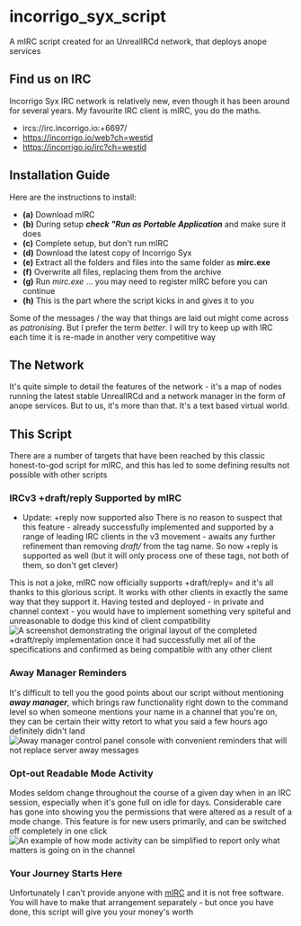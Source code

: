 # incorrigo_syx_script
A mIRC script created for an UnrealIRCd network, that deploys anope services

## Find us on IRC
Incorrigo Syx IRC network is relatively new, even though it has been around for several years. My favourite IRC client is mIRC, you do the maths.
- ircs://irc.incorrigo.io:+6697/
- https://incorrigo.io/web?ch=westid
- https://incorrigo.io/irc?ch=westid

## Installation Guide
Here are the instructions to install:
- **(a)** Download mIRC
- **(b)** During setup **_check "Run as Portable Application_** and make sure it does
- **(c)** Complete setup, but don't run mIRC
- **(d)** Download the latest copy of Incorrigo Syx
- **(e)** Extract all the folders and files into the same folder as **mirc.exe**
- **(f)** Overwrite all files, replacing them from the archive
- **(g)** Run _mirc.exe_ ... you may need to register mIRC before you can continue
- **(h)** This is the part where the script kicks in and gives it to you

Some of the messages / the way that things are laid out might come across as _patronising_. But I prefer the term _better_. I will try to keep up with IRC each time it is re-made in another very competitive way

## The Network
It's quite simple to detail the features of the network - it's a map of nodes running the latest stable UnrealIRCd and a network manager in the form of anope services. But to us, it's more than that. It's a text based virtual world.

## This Script
There are a number of targets that have been reached by this classic honest-to-god script for mIRC, and this has led to some defining results not possible with other scripts

### IRCv3 +draft/reply Supported by mIRC
* Update: +reply now supported also
There is no reason to suspect that this feature - already successfully implemented and supported by a range of leading IRC clients in the v3 movement - awaits any further refinement than removing _draft/_ from the tag name. So now +reply is supported as well (but it will only process one of these tags, not both of them, so don't get clever)
  
This is not a joke, mIRC now officially supports +draft/reply= and it's all thanks to this glorious script. It works with other clients in exactly the same way that they support it. Having tested and deployed - in private and channel context - you would have to implement something very spiteful and unreasonable to dodge this kind of client compatibility
![A screenshot demonstrating the original layout of the completed +draft/reply implementation once it had successfully met all of the specifications and confirmed as being compatible with any other client](https://incorrigo.io/script/screeni11.png)

### Away Manager Reminders
It's difficult to tell you the good points about our script without mentioning **_away manager_**, which brings raw functionality right down to the command level so when someone mentions your name in a channel that you're on, they can be certain their witty retort to what you said a few hours ago definitely didn't land
![Away manager control panel console with convenient reminders that will not replace server away messages](https://incorrigo.io/script/screeni18.png)

### Opt-out Readable Mode Activity
Modes seldom change throughout the course of a given day when in an IRC session, especially when it's gone full on idle for days. Considerable care has gone into showing you the permissions that were altered as a result of a mode change. This feature is for new users primarily, and can be switched off completely in one click
![An example of how mode activity can be simplified to report only what matters is going on in the channel](https://incorrigo.io/script/screeni14.png)

### Your Journey Starts Here
Unfortunately I can't provide anyone with [mIRC](https://www.mirc.com/) and it is not free software. You will have to make that arrangement separately - but once you have done, this script will give you your money's worth
